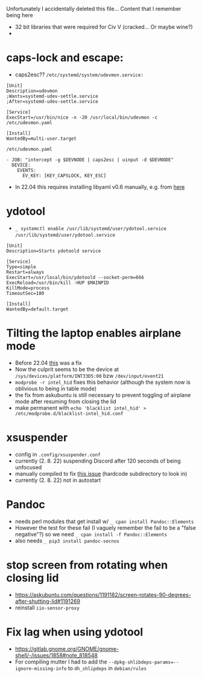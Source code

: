 Unfortunately I accidentally deleted this file...
Content that I remember being here
 - 32 bit libraries that were required for Civ V (cracked... Or maybe wine?)
 - 

# caps-lock and escape:
 - caps2esc??
`/etc/systemd/system/udevmon.service:`
```
[Unit]
Description=udevmon
;Wants=systemd-udev-settle.service
;After=systemd-udev-settle.service

[Service]
ExecStart=/usr/bin/nice -n -20 /usr/local/bin/udevmon -c /etc/udevmon.yaml

[Install]
WantedBy=multi-user.target
```

`/etc/udevmon.yaml`
```
- JOB: "intercept -g $DEVNODE | caps2esc | uinput -d $DEVNODE"
  DEVICE:
    EVENTS:
      EV_KEY: [KEY_CAPSLOCK, KEY_ESC]
```

- In 22.04 this requires installing libyaml v0.6 manually, e.g. from [here](http://ftp.de.debian.org/debian/pool/main/y/yaml-cpp/libyaml-cpp0.6_0.6.3-9_amd64.deb)
 

# ydotool
- `_ systemctl enable /usr/lib/systemd/user/ydotool.service`
`/usr/lib/systemd/user/ydotool.service`
```
[Unit]
Description=Starts ydotoold service

[Service]
Type=simple
Restart=always
ExecStart=/usr/local/bin/ydotoold --socket-perm=666
ExecReload=/usr/bin/kill -HUP $MAINPID
KillMode=process
TimeoutSec=180

[Install]
WantedBy=default.target
```


# Tilting the laptop enables airplane mode
- Before 22.04 [this](https://askubuntu.com/questions/965595/why-does-airplane-mode-keep-toggling-on-my-hp-laptop-in-ubuntu-18-04/965596#965596) was a fix
- Now the culprit seems to be the device at `/sys/devices/platform/INT33D5:00` bzw `/dev/input/event21`
- `modprobe -r intel_hid` fixes this behavior (although the system now is oblivious to being in table mode)
- the fix from askubuntu is still necessary to prevent toggling of airplane mode after resuming from closing the lid
- make permanent with `echo 'blacklist intel_hid' > /etc/modprobe.d/blacklist-intel_hid.conf`

# xsuspender
- config in `.config/xsuspender.conf`
- currently (2. 8. 22) suspending Discord after 120 seconds of being unfocused
- manually compiled to fix [this issue](https://github.com/kernc/xsuspender/issues/38) (hardcode subdirectory to look in)
- currently (2. 8. 22) not in autostart

# Pandoc
- needs perl modules that get install w/ `_ cpan install Pandoc::Elements`
- However the test for these fail (I vaguely remember the fail to be a "false negative"?) so we need `_ cpan install -f Pandoc::Elements`
- also needs `_ pip3 install pandoc-secnos`

# stop screen from rotating when closing lid
- https://askubuntu.com/questions/1191182/screen-rotates-90-degrees-after-shutting-lid#1191269
- reinstall `iio-sensor-proxy`

# Fix lag when using ydotool
- https://gitlab.gnome.org/GNOME/gnome-shell/-/issues/1858#note_818548
- For compiling mutter I had to add the `--dpkg-shlibdeps-params=--ignore-missing-info` to `dh_shlipdeps` in `debian/rules`
